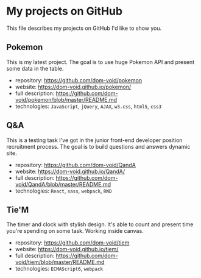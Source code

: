# My projects on GitHub
This file describes my projects on GitHub I'd like to show you.  

## Pokemon
This is my latest project. The goal is to use huge Pokemon API and present some data in the table.
- repository: <https://github.com/dom-void/pokemon>
- website: <https://dom-void.github.io/pokemon/>
- full description: <https://github.com/dom-void/pokemon/blob/master/README.md>
- technologies: `JavaScript`, `jQuery`, `AJAX`, `w3.css`, `html5`, `css3`

## Q&A
This is a testing task I've got in the junior front-end developer position recruitment process. The goal is to build questions and answers dynamic site.
- repository: <https://github.com/dom-void/QandA>
- website: <https://dom-void.github.io/QandA/>
- full description: <https://github.com/dom-void/QandA/blob/master/README.md>
- technologies: `React`, `sass`, `webpack`, `RWD`

## Tie'M
The timer and clock with stylish design. It's able to count and present time you're spending on some task. Working inside canvas.
- repository: <https://github.com/dom-void/tiem>
- website: <https://dom-void.github.io/tiem/>
- full description: <https://github.com/dom-void/tiem/blob/master/README.md>
- technologies: `ECMAScript6`, `webpack`